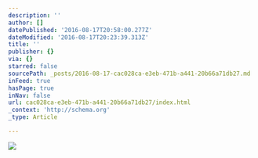 ```yaml
---
description: ''
author: []
datePublished: '2016-08-17T20:58:00.277Z'
dateModified: '2016-08-17T20:23:39.313Z'
title: ''
publisher: {}
via: {}
starred: false
sourcePath: _posts/2016-08-17-cac028ca-e3eb-471b-a441-20b66a71db27.md
inFeed: true
hasPage: true
inNav: false
url: cac028ca-e3eb-471b-a441-20b66a71db27/index.html
_context: 'http://schema.org'
_type: Article

---
```

![](https://the-grid-user-content.s3-us-west-2.amazonaws.com/86a871b3-bb7e-455b-8f82-20b02cea1aad.jpg)